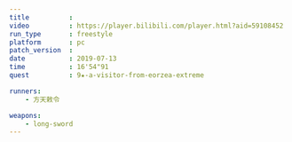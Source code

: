 ```yaml
---
title          :
video          : https://player.bilibili.com/player.html?aid=59108452
run_type       : freestyle
platform       : pc
patch_version  : 
date           : 2019-07-13
time           : 16'54"91
quest          : 9★-a-visitor-from-eorzea-extreme

runners:
    - 方天敕令

weapons:
    - long-sword
---
```

